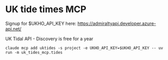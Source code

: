 # UK tide times MCP

Signup for $UKHO_API_KEY here: https://admiraltyapi.developer.azure-api.net/

UK Tidal API - Discovery is free for a year

    claude mcp add uktides -s project -e UKHO_API_KEY=$UKHO_API_KEY -- uv run -m uk_tides_mcp.tides